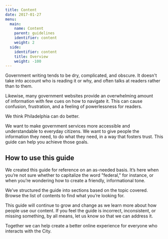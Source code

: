 ```yaml
---
title: Content
date: 2017-01-27
menu:
  main:
    name: Content
    parent: guidelines
    identifier: content
    weight: 2
  side:
    identifier: content
    title: Overview
    weight: -100
---
```


Government writing tends to be dry, complicated, and obscure. It doesn't take into account who is reading it or why, and often talks at readers rather than to them.

Likewise, many government websites provide an overwhelming amount of information with few cues on how to navigate it. This can cause confusion, frustration, and a feeling of powerlessness for readers.

We think Philadelphia can do better.

We want to make government services more accessible and understandable to everyday citizens. We want to give people the information they need, to do what they need, in a way that fosters trust. This guide can help you achieve those goals.

## How to use this guide
We created this guide for reference on an as-needed basis. It’s here when you’re not sure whether to capitalize the word "federal," for instance, or when you’re wondering how to create a friendly, informational tone.

We’ve structured the guide into sections based on the topic covered. Browse the list of contents to find what you’re looking for.

This guide will continue to grow and change as we learn more about how people use our content. If you feel the guide is incorrect, inconsistent, or missing something, by all means, let us know so that we can address it.

Together we can help create a better online experience for everyone who interacts with the City.
